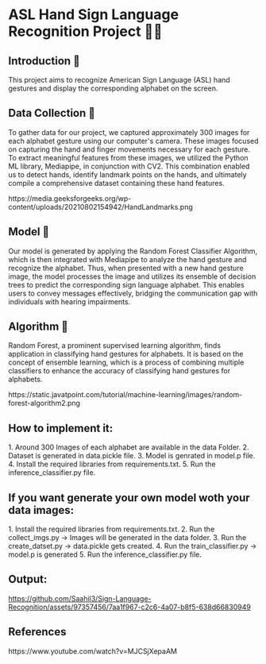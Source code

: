 <h1>ASL Hand Sign Language Recognition Project 🤚🔤</h1>

<h2>Introduction 📝</h2>
<p>This project aims to recognize American Sign Language (ASL) hand gestures and display the corresponding alphabet on the screen.</p>

<h2>Data Collection 📸</h2>
<p>To gather data for our project, we captured approximately 300 images for each alphabet gesture using our computer's camera. These images focused on capturing the hand and finger movements necessary for each gesture. To extract meaningful features from these images, we utilized the Python ML library, Mediapipe, in conjunction with CV2. This combination enabled us to detect hands, identify landmark points on the hands, and ultimately compile a comprehensive dataset containing these hand features.</p>
https://media.geeksforgeeks.org/wp-content/uploads/20210802154942/HandLandmarks.png

<h2>Model 🤖</h2>
<p>Our model is generated by applying the Random Forest Classifier Algorithm, which is then integrated with Mediapipe to analyze the hand gesture and recognize the alphabet. Thus, when presented with a new hand gesture image, the model processes the image and utilizes its ensemble of decision trees to predict the corresponding sign language alphabet. This enables users to convey messages effectively, bridging the communication gap with individuals with hearing impairments.</p>

<h2>Algorithm 🧠</h2>
<p>Random Forest, a prominent supervised learning algorithm, finds application in classifying hand gestures for alphabets. It is based on the concept of ensemble learning, which is a process of combining multiple classifiers to enhance the accuracy of classifying hand gestures for alphabets.</p>
https://static.javatpoint.com/tutorial/machine-learning/images/random-forest-algorithm2.png

<h2>How to implement it:</h2>
<l>1. Around 300 Images of each alphabet are available in the data Folder.
2. Dataset is generated in data.pickle file.
3. Model is genrated in model.p file.
4. Install the required libraries from requirements.txt.
5. Run the inference_classifier.py file.</l>

<h2>If you want generate your own model woth your data images:</h2>
<l>1. Install the required libraries from requirements.txt.
2. Run the collect_imgs.py -> Images will be generated in the data folder.
3. Run the create_datset.py -> data.pickle gets created.
4. Run the train_classifier.py -> model.p is generated
5. Run the inference_classifier.py file.</l>

<h2>Output:</h2>

https://github.com/Saahil3/Sign-Language-Recognition/assets/97357456/7aa1f967-c2c6-4a07-b8f5-638d66830949

<h2>References</h2>
https://www.youtube.com/watch?v=MJCSjXepaAM
